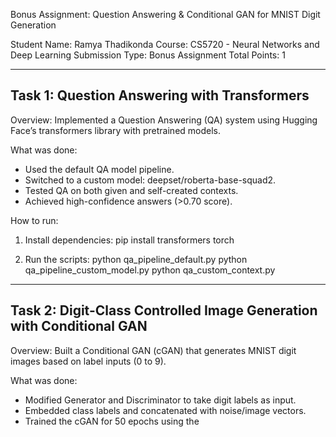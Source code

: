 Bonus Assignment: Question Answering & Conditional GAN for MNIST Digit Generation

Student Name: Ramya Thadikonda
Course: CS5720 - Neural Networks and Deep Learning
Submission Type: Bonus Assignment
Total Points: 1

------------------------------------------------------------
Task 1: Question Answering with Transformers
------------------------------------------------------------

Overview:
Implemented a Question Answering (QA) system using Hugging Face’s transformers library with pretrained models.

What was done:
- Used the default QA model pipeline.
- Switched to a custom model: deepset/roberta-base-squad2.
- Tested QA on both given and self-created contexts.
- Achieved high-confidence answers (>0.70 score).

How to run:
1. Install dependencies:
   pip install transformers torch

2. Run the scripts:
   python qa_pipeline_default.py
   python qa_pipeline_custom_model.py
   python qa_custom_context.py

------------------------------------------------------------
Task 2: Digit-Class Controlled Image Generation with Conditional GAN
------------------------------------------------------------

Overview:
Built a Conditional GAN (cGAN) that generates MNIST digit images based on label inputs (0 to 9).

What was done:
- Modified Generator and Discriminator to take digit labels as input.
- Embedded class labels and concatenated with noise/image vectors.
- Trained the cGAN for 50 epochs using the



